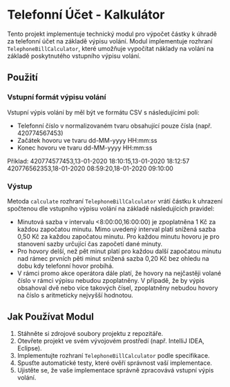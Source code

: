 # Telefonní Účet - Kalkulátor

Tento projekt implementuje technický modul pro výpočet částky k úhradě za telefonní účet na základě výpisu volání. Modul implementuje rozhraní `TelephoneBillCalculator`, které umožňuje vypočítat náklady na volání na základě poskytnutého vstupního výpisu volání.

## Použití

### Vstupní formát výpisu volání

Vstupní výpis volání by měl být ve formátu CSV s následujícími poli:

- Telefonní číslo v normalizovaném tvaru obsahující pouze čísla (např. 420774567453)
- Začátek hovoru ve tvaru dd-MM-yyyy HH:mm:ss
- Konec hovoru ve tvaru dd-MM-yyyy HH:mm:ss

Příklad:
420774577453,13-01-2020 18:10:15,13-01-2020 18:12:57
420776562353,18-01-2020 08:59:20,18-01-2020 09:10:00

### Výstup

Metoda `calculate` rozhraní `TelephoneBillCalculator` vrátí částku k uhrazení spočtenou dle vstupního výpisu volání na základě následujících pravidel:

- Minutová sazba v intervalu <8:00:00,16:00:00) je zpoplatněna 1 Kč za každou započatou minutu. Mimo uvedený interval platí snížená sazba 0,50 Kč za každou započatou minutu. Pro každou minutu hovoru je pro stanovení sazby určující čas započetí dané minuty.
- Pro hovory delší, než pět minut platí pro každou další započatou minutu nad rámec prvních pěti minut snížená sazba 0,20 Kč bez ohledu na dobu kdy telefonní hovor probíhá.
- V rámci promo akce operátora dále platí, že hovory na nejčastěji volané číslo v rámci výpisu nebudou zpoplatněny. V případě, že by výpis obsahoval dvě nebo více takových čísel, zpoplatněny nebudou hovory na číslo s aritmeticky nejvyšší hodnotou.

## Jak Používat Modul

1. Stáhněte si zdrojové soubory projektu z repozitáře.
2. Otevřete projekt ve svém vývojovém prostředí (např. IntelliJ IDEA, Eclipse).
3. Implementujte rozhraní `TelephoneBillCalculator` podle specifikace.
4. Spusťte automatické testy, které ověří správnost vaší implementace.
5. Ujistěte se, že vaše implementace správně zpracovává vstupní výpis volání.
